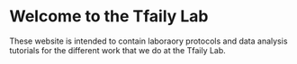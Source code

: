 # Welcome to the Tfaily Lab
These website is intended to contain laboraory protocols and data analysis tutorials for the different work that we do at the Tfaily Lab.
